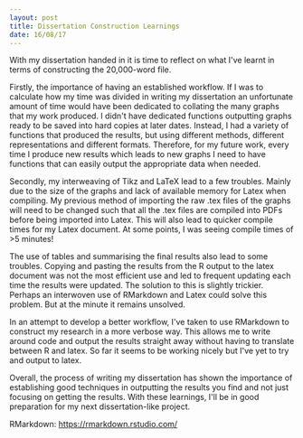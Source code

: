 ```yaml
---
layout: post
title: Dissertation Construction Learnings 
date: 16/08/17
---
```


With my dissertation handed in it is time to reflect on what I've learnt in terms of constructing the 20,000-word file. 

Firstly, the importance of having an established workflow. If I was to calculate how my time was divided in writing my dissertation an unfortunate amount of time would have been dedicated to collating the many graphs that my work produced. I didn't have dedicated functions outputting graphs ready to be saved into hard copies at later dates. Instead, I had a variety of functions that produced the results, but using different methods, different representations and different formats. Therefore, for my future work, every time I produce new results which leads to new graphs I need to have functions that can easily output the appropriate data when needed. 

Secondly, my interweaving of Tikz and LaTeX lead to a few troubles. Mainly due to the size of the graphs and lack of available memory for Latex when compiling. My previous method of importing the raw .tex files of the graphs will need to be changed such that all the .tex files are compiled into PDFs before being imported into Latex. This will also lead to quicker compile times for my Latex document. At some points, I was seeing compile times of >5 minutes! 

The use of tables and summarising the final results also lead to some troubles. Copying and pasting the results from the R output to the latex document was not the most efficient use and led to frequent updating each time the results were updated. The solution to this is slightly trickier. Perhaps an interwoven use of RMarkdown and Latex could solve this problem. But at the minute it remains unsolved. 

In an attempt to develop a better workflow, I've taken to use RMarkdown to construct my research in a more verbose way. This allows me to write around code and output the results straight away without having to translate between R and latex. So far it seems to be working nicely but I've yet to try and output to latex. 

Overall, the process of writing my dissertation has shown the importance of establishing good techniques in outputting the results you find and not just focusing on getting the results. With these learnings, I'll be in good preparation for my next dissertation-like project. 

RMarkdown: <https://rmarkdown.rstudio.com/>